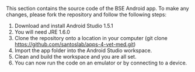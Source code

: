 This section contains the source code of the BSE Android app. To make any changes, please fork the repository and follow the following steps:

1. Download and install Android Studio 1.5.1
2. You will need JRE 1.6.0
3. Clone the repository onto a location in your computer (git clone https://github.com/santoslab/apps-4-vet-med.git)
4. Import the app folder into the Android Studio workspace.
5. Clean and build the workspace and you are all set.
6. You can now run the code on an emulator or by connecting to a device.
